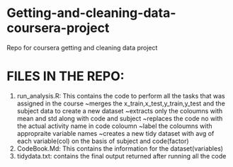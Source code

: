 # Getting-and-cleaning-data-coursera-project
Repo for coursera getting and cleaning data project

# FILES IN THE REPO:
1. run_analysis.R: This contains the code to perform all the tasks that was assigned in the course
     ~merges the x_train,x_test,y_train,y_test and the subject data to create a new dataset
     ~extracts only the coloumns with mean and std along with code and subject
     ~replaces the code no with the actual activity name in code coloumn
     ~label the coloumns with appropraite variable names
     ~creates a new tidy dataset with avg of each variable(col) on the basis of subject and code(factor)
2.  CodeBook.Md: This contains the information for the dataset(variables)
3.  tidydata.txt: contains the final output returned after running all the code   
